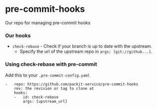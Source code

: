 # pre-commit-hooks
Our repo for managing pre-commit hooks

### Our hooks

- `check-rebase` - Check if your branch is up to date with the upstream.
    - Specify the url of the upstream repo in `args: [git://github...]`.


### Using check-rebase with pre-commit

Add this to your `.pre-commit-config.yaml`

    -   repo: https://github.com/packit-service/pre-commit-hooks
        rev: the revision or tag to clone at
        hooks:
        -   id: check-rebase
            args: [upstream_url]
